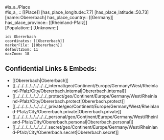 ﻿---
location: [50.73,7.7] 
mapzoom: [7,12] 
mapmarker: city 
type: City
tags:
- geo/City


SpocWebEntityId: 33027
isDeleted: false
confidential: public

---
#is_a_/Place  
#is_a_ :: [[Place]] 
[has_place_longitude::7.7] 
[has_place_latitude::50.73] 
[name::Obererbach] 
has_place_country:: [[Germany]]  
has_place_province:: [[Rheinland-Pfalz]]  
[Population::] 
[Unknown::] 


```leaflet
id: Obererbach
coordinates: [[Obererbach]] 
markerFile: [[Obererbach]] 
defaultZoom: 11 
maxZoom: 18
```


## Confidential Links & Embeds: 
- [[Obererbach|Obererbach]]  
- [[../../../../../../../../_internal/geo/Continent/Europe/Germany/West/Rheinland-Pfalz/City/Obererbach.internal|Obererbach.internal]] 
- [[../../../../../../../../_protect/geo/Continent/Europe/Germany/West/Rheinland-Pfalz/City/Obererbach.protect|Obererbach.protect]] 
- [[../../../../../../../../_private/geo/Continent/Europe/Germany/West/Rheinland-Pfalz/City/Obererbach.private|Obererbach.private]] 
- [[../../../../../../../../_personal/geo/Continent/Europe/Germany/West/Rheinland-Pfalz/City/Obererbach.personal|Obererbach.personal]] 
- [[../../../../../../../../_secret/geo/Continent/Europe/Germany/West/Rheinland-Pfalz/City/Obererbach.secret|Obererbach.secret]] 
